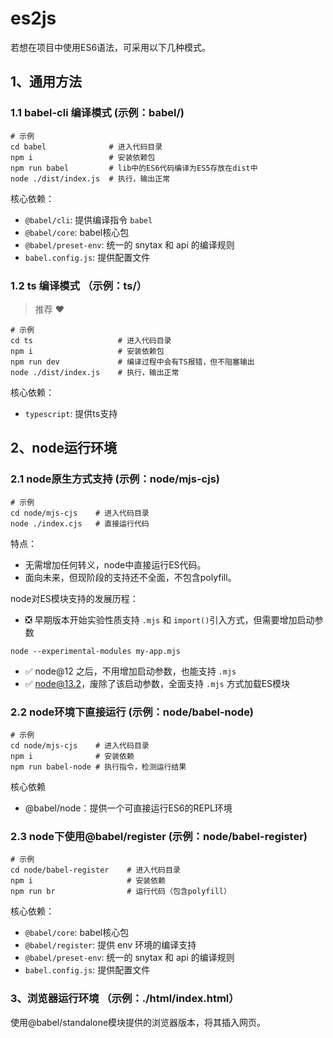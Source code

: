 # es2js

若想在项目中使用ES6语法，可采用以下几种模式。

## 1、通用方法

### 1.1 babel-cli 编译模式  (示例：babel/)

```shell
# 示例
cd babel              # 进入代码目录
npm i                 # 安装依赖包
npm run babel         # lib中的ES6代码编译为ES5存放在dist中
node ./dist/index.js  # 执行，输出正常
```

核心依赖：

- `@babel/cli`: 提供编译指令 `babel`
- `@babel/core`: babel核心包
- `@babel/preset-env`: 统一的 snytax 和 api 的编译规则
- `babel.config.js`: 提供配置文件

### 1.2 ts 编译模式 （示例：ts/）

> 推荐 ❤️

```shell
# 示例
cd ts                   # 进入代码目录
npm i                   # 安装依赖包
npm run dev             # 编译过程中会有TS报错，但不阻塞输出
node ./dist/index.js    # 执行，输出正常
```

核心依赖：

- `typescript`: 提供ts支持

## 2、node运行环境

### 2.1 node原生方式支持 (示例：node/mjs-cjs)

```shell
# 示例
cd node/mjs-cjs    # 进入代码目录
node ./index.cjs   # 直接运行代码
```

特点：

- 无需增加任何转义，node中直接运行ES代码。
- 面向未来，但现阶段的支持还不全面，不包含polyfill。

node对ES模块支持的发展历程：

- ❎ 早期版本开始实验性质支持 `.mjs` 和 `import()`引入方式，但需要增加启动参数

```shell
node --experimental-modules my-app.mjs
```

- ✅ node@12 之后，不用增加启动参数，也能支持 `.mjs`
- ✅ node@13.2，废除了该启动参数，全面支持 `.mjs` 方式加载ES模块

### 2.2 node环境下直接运行 (示例：node/babel-node)

```shell
# 示例
cd node/mjs-cjs    # 进入代码目录
npm i              # 安装依赖
npm run babel-node # 执行指令，检测运行结果
```

核心依赖

- @babel/node：提供一个可直接运行ES6的REPL环境

### 2.3 node下使用@babel/register (示例：node/babel-register)

```shell
# 示例
cd node/babel-register    # 进入代码目录
npm i                     # 安装依赖
npm run br                # 运行代码（包含polyfill）
```

核心依赖：

- `@babel/core`: babel核心包
- `@babel/register`: 提供 env 环境的编译支持
- `@babel/preset-env`: 统一的 snytax 和 api 的编译规则
- `babel.config.js`: 提供配置文件

### 3、浏览器运行环境 （示例：./html/index.html）

使用@babel/standalone模块提供的浏览器版本，将其插入网页。



